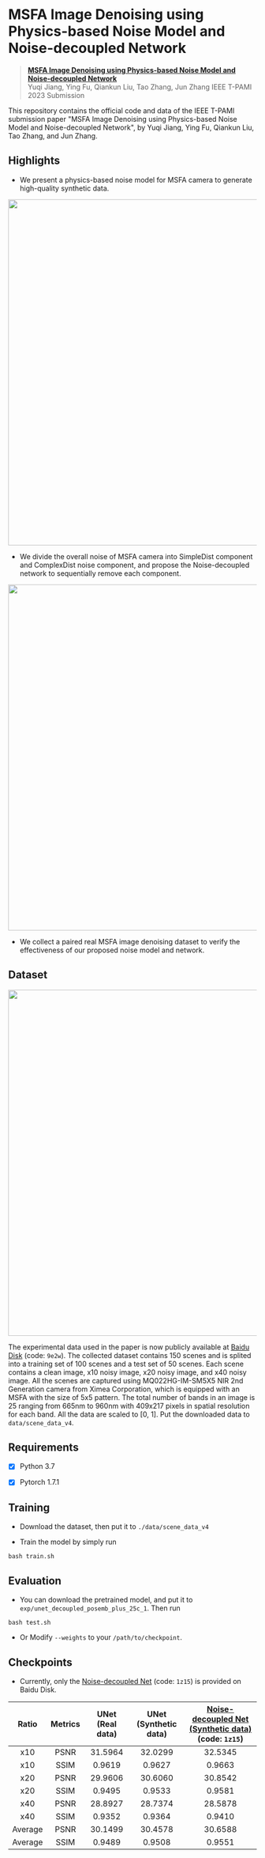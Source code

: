 # MSFA Image Denoising using Physics-based Noise Model and Noise-decoupled Network

> [**MSFA Image Denoising using Physics-based Noise Model and Noise-decoupled Network**]()  
> Yuqi Jiang, Ying Fu, Qiankun Liu, Tao Zhang, Jun Zhang
> IEEE T-PAMI 2023 Submission

<!-- ![framework](assets/framework.png) -->

This repository contains the official code and data of the IEEE T-PAMI submission paper "MSFA Image Denoising using Physics-based Noise Model and Noise-decoupled Network", by Yuqi Jiang, Ying Fu, Qiankun Liu, Tao Zhang, and Jun Zhang.

<!-- [Paper](https://openaccess.thecvf.com/content/ICCV2023/papers/Zhang_Learning_Rain_Location_Prior_for_Nighttime_Deraining_ICCV_2023_paper.pdf) | [Supp](https://openaccess.thecvf.com/content/ICCV2023/supplemental/Zhang_Learning_Rain_Location_ICCV_2023_supplemental.pdf) | [Data](https://www.kaggle.com/datasets/zkawfanx/gtav-nightrain-rerendered-version) -->





<!-- ## Update
- [ ] Recollect misaligned data.
- **2023.12.08:** Code release.
- **2023.12.03:** Initial release of experimental data.
- **2023.08.10:** Repo created. -->

## Highlights
* We present a physics-based noise model for MSFA camera to generate high-quality synthetic data.

<img src="assets/noisemodel.png" width="700px"/>

* We divide the overall noise of MSFA camera into SimpleDist component and ComplexDist noise component, and propose the Noise-decoupled network to sequentially remove each component.

<img src="assets/net.png" width="700px"/>

* We collect a paired real MSFA image denoising dataset to verify the effectiveness of our proposed noise model and network.

<!-- <img src="assets/dataset.png" width="500px"/> -->


## Dataset

<img src="assets/dataset.png" width="700px"/>

The experimental data used in the paper is now publicly available at [Baidu Disk](https://pan.baidu.com/s/1Rg8mwAFrPlm9PiBXeLjHCQ?pwd=9e2w) (code: `9e2w`). The collected dataset contains 150 scenes and is splited into a training set of 100 scenes and a test set of 50 scenes. Each scene contains a clean image, x10 noisy image, x20 noisy image, and x40 noisy image. All the scenes are captured using MQ022HG-IM-SM5X5 NIR 2nd Generation camera from Ximea Corporation, which is equipped with an MSFA with the size of 5x5 pattern. The total number of bands in an image is 25 ranging from 665nm to 960nm with 409x217 pixels in spatial resolution for each band. All the data are scaled to [0, 1]. Put the downloaded data to `data/scene_data_v4`.



## Requirements
- [x] Python 3.7
- [x] Pytorch 1.7.1


## Training
- Download the dataset, then put it to `./data/scene_data_v4`

- Train the model by simply run
```
bash train.sh
```



## Evaluation
- You can download the pretrained model, and put it to `exp/unet_decoupled_posemb_plus_25c_1`. Then run
```
bash test.sh
```
- Or Modify `--weights` to your `/path/to/checkpoint`. 




## Checkpoints

- Currently, only the [Noise-decoupled Net](https://pan.baidu.com/s/19aW08Rn_xTbBZirJbGxVGw?pwd=1z15) (code: `1z15`) is provided on Baidu Disk.


<!-- |   Model   | Data | PSNR  | SSIM  | Checkpoint |
| :-------: |  :--: | :---: | :---: | :---: |
|   UNet    | Real  | 36.63 | 0.9693 | [UNet_real.pth]|
|   UNet    | Synthetic  | 37.08 | 0.9715 | [UNet_syn.pth]|
| Noise-decoupled Network | Synthetic  |  38.44 | 0.9749 | [NoiseDecoupled.pth] | -->

| Ratio | Metrics | UNet (Real data) | UNet (Synthetic data) | [Noise-decoupled Net (Synthetic data)](https://pan.baidu.com/s/19aW08Rn_xTbBZirJbGxVGw?pwd=1z15) (code: `1z15`) |
| :-------: |  :--: | :---: | :---: | :---: |
| x10 | PSNR | 31.5964 | 32.0299 | 32.5345
| x10 | SSIM | 0.9619 | 0.9627 | 0.9663
| x20 | PSNR | 29.9606 | 30.6060 | 30.8542
| x20 | SSIM | 0.9495 | 0.9533 | 0.9581
| x40 | PSNR | 28.8927 | 28.7374 | 28.5878
| x40 | SSIM | 0.9352 | 0.9364 | 0.9410
| Average | PSNR | 30.1499 | 30.4578 | 30.6588
| Average | SSIM | 0.9489 | 0.9508 | 0.9551


<!-- ## Citation
If you find this repo useful, please give us a star and consider citing our papers:
```bibtex
To be done.

``` -->

<!-- ## Acknowledgement
The code is re-organized based on [Uformer](https://github.com/ZhendongWang6/Uformer) and [MPRNet](https://github.com/swz30/MPRNe). Thanks for their great works!


## License
MIT license.

CC BY-NC-SA 4.0 for data. -->

